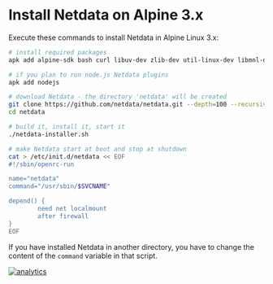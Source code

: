 <!--
title: "Install Netdata on Alpine 3.x"
custom_edit_url: https://github.com/netdata/netdata/edit/master/packaging/installer/methods/alpine.md
-->

# Install Netdata on Alpine 3.x

Execute these commands to install Netdata in Alpine Linux 3.x:

```sh
# install required packages
apk add alpine-sdk bash curl libuv-dev zlib-dev util-linux-dev libmnl-dev gcc make git autoconf automake pkgconfig python3 logrotate

# if you plan to run node.js Netdata plugins
apk add nodejs

# download Netdata - the directory 'netdata' will be created
git clone https://github.com/netdata/netdata.git --depth=100 --recursive
cd netdata

# build it, install it, start it
./netdata-installer.sh

# make Netdata start at boot and stop at shutdown
cat > /etc/init.d/netdata << EOF
#!/sbin/openrc-run

name="netdata"
command="/usr/sbin/$SVCNAME"

depend() {
        need net localmount
        after firewall
}
EOF
```

If you have installed Netdata in another directory, you have to change the content of the `command` variable in that script.

[![analytics](https://www.google-analytics.com/collect?v=1&aip=1&t=pageview&_s=1&ds=github&dr=https%3A%2F%2Fgithub.com%2Fnetdata%2Fnetdata&dl=https%3A%2F%2Fmy-netdata.io%2Fgithub%2Fpackaging%2Finstaller%2Fmethods%2Falpine&_u=MAC~&cid=5792dfd7-8dc4-476b-af31-da2fdb9f93d2&tid=UA-64295674-3)](<>)
